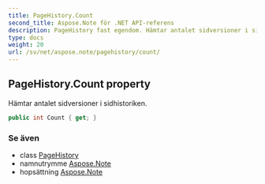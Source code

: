 ```yaml
---
title: PageHistory.Count
second_title: Aspose.Note för .NET API-referens
description: PageHistory fast egendom. Hämtar antalet sidversioner i sidhistoriken.
type: docs
weight: 20
url: /sv/net/aspose.note/pagehistory/count/
---
```

## PageHistory.Count property

Hämtar antalet sidversioner i sidhistoriken.

```csharp
public int Count { get; }
```

### Se även

* class [PageHistory](../)
* namnutrymme [Aspose.Note](../../pagehistory/)
* hopsättning [Aspose.Note](../../../)


